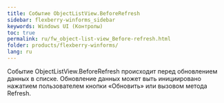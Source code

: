 ```yaml
---
title: Событие ObjectListView.BeforeRefresh
sidebar: flexberry-winforms_sidebar
keywords: Windows UI (Контролы)
toc: true
permalink: ru/fw_object-list-view_Before-refresh.html
folder: products/flexberry-winforms/
lang: ru
---
```


Событие ObjectListView.BeforeRefresh происходит перед обновлением данных в списке. Обновление данных может выть инициировано нажатием пользователем кнопки «Обновить» или вызовом метода Refresh.